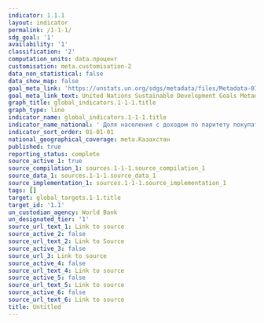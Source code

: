 ```yaml
---
indicator: 1.1.1
layout: indicator
permalink: /1-1-1/
sdg_goal: '1'
availability: '1'
classification: '2'
computation_units: data.процент
customisation: meta.customisation-2
data_non_statistical: false
data_show_map: false
goal_meta_link: 'https://unstats.un.org/sdgs/metadata/files/Metadata-01-01-01a.pdf'
goal_meta_link_text: United Nations Sustainable Development Goals Metadata (pdf 894kB)
graph_title: global_indicators.1-1-1.title
graph_type: line
indicator_name: global_indicators.1-1-1.title
indicator_name_national: ' Доля населения с доходом по паритету покупательной способности менее: 1,9; 3,2; 5,5 долларов США по ППС в день'
indicator_sort_order: 01-01-01
national_geographical_coverage: meta.Казахстан
published: true
reporting_status: complete
source_active_1: true
source_compilation_1: sources.1-1-1.source_compilation_1
source_data_1: sources.1-1-1.source_data_1
source_implementation_1: sources.1-1-1.source_implementation_1
tags: []
target: global_targets.1-1.title
target_id: '1.1'
un_custodian_agency: World Bank
un_designated_tier: '1'
source_url_text_1: Link to source
source_active_2: false
source_url_text_2: Link to Source
source_active_3: false
source_url_3: Link to source
source_active_4: false
source_url_text_4: Link to source
source_active_5: false
source_url_text_5: Link to source
source_active_6: false
source_url_text_6: Link to source
title: Untitled
---
```

